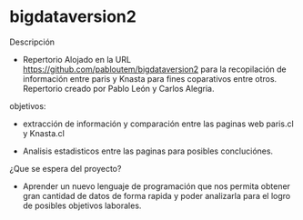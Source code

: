# bigdataversion2

Descripción
- Repertorio Alojado en la URL https://github.com/pabloutem/bigdataversion2
para la recopilación de información entre paris y Knasta para fines coparativos entre otros.
Repertorio creado por Pablo León y Carlos Alegria.

objetivos: 
- extracción de información y comparación entre las paginas web paris.cl y Knasta.cl

- Analisis estadisticos entre las paginas para posibles concluciónes.

¿Que se espera del proyecto?
- Aprender un nuevo lenguaje de programación que nos permita obtener gran cantidad de datos de forma rapida y poder analizarla para el logro de posibles objetivos laborales.